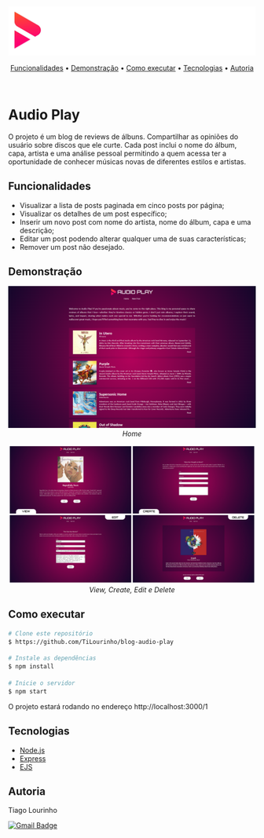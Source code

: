 <p align="center">
  <img src="./src/public/images/repo/audio-play-logo.png" alt="Audio Play brand logo" />
</p>

<p align="center">
 <a href="#funcionalidades">Funcionalidades</a> •
 <a href="#demonstração">Demonstração</a> • 
 <a href="#como-executar">Como executar</a> • 
 <a href="#tecnologias">Tecnologias</a> • 
 <a href="#autoria">Autoria</a>
</p><br>

# Audio Play

O projeto é um blog de reviews de álbuns. Compartilhar as opiniões do usuário sobre discos que ele curte. Cada post inclui o nome do álbum, capa, artista e uma análise pessoal permitindo a quem acessa ter a oportunidade de conhecer músicas novas de diferentes estilos e artistas.

## Funcionalidades

- Visualizar a lista de posts paginada em cinco posts por página;
- Visualizar os detalhes de um post específico;
- Inserir um novo post com nome do artista, nome do álbum, capa e uma descrição;
- Editar um post podendo alterar qualquer uma de suas características;
- Remover um post não desejado.

## Demonstração

<p align="center">
  <img src="./src/public/images/repo/home.png" alt="Audio Play home page" />
  <em>Home</em>
</p>

<p align="center">
  <img src="./src/public/images/repo/pages.png" alt="Audio Play various pages" />
  <em>View, Create, Edit e Delete</em>
</p>

## Como executar

```Bash
# Clone este repositório
$ https://github.com/TiLourinho/blog-audio-play

# Instale as dependências
$ npm install

# Inicie o servidor
$ npm start
```

O projeto estará rodando no endereço http://localhost:3000/1

## Tecnologias

- [Node.js](https://nodejs.org/pt)
- [Express](https://expressjs.com/pt-br/)
- [EJS](https://ejs.co/)

## Autoria

Tiago Lourinho

[![Gmail Badge](https://img.shields.io/badge/-lourinho.tiago@gmail.com-c14438?style=flat-square&logo=Gmail&logoColor=white&link=mailto:lourinho.tiago@gmail.com)](mailto:lourinho.tiago@gmail.com)
